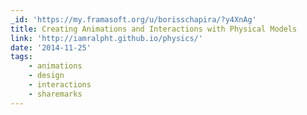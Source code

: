 ```yaml
---
_id: 'https://my.framasoft.org/u/borisschapira/?y4XnAg'
title: Creating Animations and Interactions with Physical Models
link: 'http://iamralpht.github.io/physics/'
date: '2014-11-25'
tags:
    - animations
    - design
    - interactions
    - sharemarks
---
```


<div class="markdown"><p></p></div>
